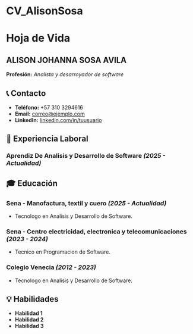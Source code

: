 # CV_AlisonSosa
# Hoja de Vida

## ALISON JOHANNA SOSA AVILA
**Profesión:** _Analista y desarroyador de software_

## 📞 Contacto
- **Teléfono:** +57 310 3294616
- **Email:** [correo@ejemplo.com](johannaavila680@gmail.com)
- **LinkedIn:** [linkedin.com/in/tuusuario](https://linkedin.com/in/tuusuario)

## 🏢 Experiencia Laboral
### **Aprendiz De Analisis y Desarrollo de Software** _(2025 - Actualidad)_


## 🎓 Educación
### **Sena - Manofactura, textil y cuero** _(2025 - Actualidad)_
- Tecnologo en Analisis y Desarrollo de Software.
### **Sena - Centro electricidad, electronica y telecomunicaciones** _(2023 - 2024)_
- Tecnico en Programacion de Software.
### **Colegio Venecia** _(2012 - 2023)_
- Tecnologo en Analisis y Desarrollo de Software.

## 💡 Habilidades
- **Habilidad 1**
- **Habilidad 2**
- **Habilidad 3**


